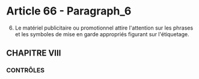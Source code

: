 # Article 66 - Paragraph_6

6. Le matériel publicitaire ou promotionnel attire l'attention sur les phrases et les symboles de mise en garde appropriés figurant sur l'étiquetage.

## CHAPITRE VIII
### CONTRÔLES
